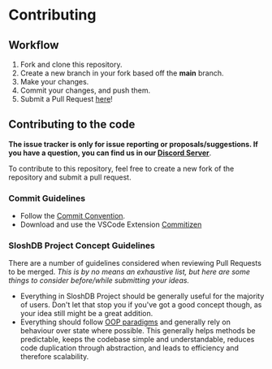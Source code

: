 # Contributing

## Workflow

1. Fork and clone this repository.
2. Create a new branch in your fork based off the **main** branch.
3. Make your changes.
4. Commit your changes, and push them.
5. Submit a Pull Request [here]!

## Contributing to the code

**The issue tracker is only for issue reporting or proposals/suggestions. If you have a question, you can find us in our [Discord Server][discord server]**.

To contribute to this repository, feel free to create a new fork of the repository and
submit a pull request.

### Commit Guidelines

- Follow the [Commit Convention][commit convention].
- Download and use the VSCode Extension [Commitizen](commitizen)

### SloshDB Project Concept Guidelines

There are a number of guidelines considered when reviewing Pull Requests to be merged. _This is by no means an exhaustive list, but here are some things to consider before/while submitting your ideas._

-   Everything in SloshDB Project should be generally useful for the majority of users. Don't let that stop you if you've got a good concept though, as your idea still might be a great addition.
-   Everything should follow [OOP paradigms][oop paradigms] and generally rely on behaviour over state where possible. This generally helps methods be predictable, keeps the codebase simple and understandable, reduces code duplication through abstraction, and leads to efficiency and therefore scalability.

<!-- Link Dump -->

<!-- Guides -->

[vscode]: https://code.visualstudio.com

<!-- Code -->

[commitizen]: https://marketplace.visualstudio.com/items?itemName=KnisterPeter.vscode-commitizen
[commit convention]: https://www.conventionalcommits.org/en/v1.0.0/
[discord server]: https://discord.gg/HG8s98Uk
[node.js]: https://nodejs.org/en/download/
[here]: https://github.com/oadpoaw/sloshdb.js/pulls
[oop paradigms]: https://en.wikipedia.org/wiki/Object-oriented_programming
